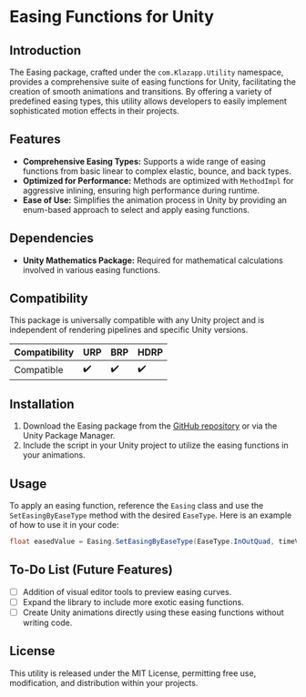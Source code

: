 # Easing Functions for Unity

## Introduction

The Easing package, crafted under the `com.Klazapp.Utility` namespace, provides a comprehensive suite of easing functions for Unity, facilitating the creation of smooth animations and transitions. By offering a variety of predefined easing types, this utility allows developers to easily implement sophisticated motion effects in their projects.

## Features

- **Comprehensive Easing Types:** Supports a wide range of easing functions from basic linear to complex elastic, bounce, and back types.
- **Optimized for Performance:** Methods are optimized with `MethodImpl` for aggressive inlining, ensuring high performance during runtime.
- **Ease of Use:** Simplifies the animation process in Unity by providing an enum-based approach to select and apply easing functions.

## Dependencies

- **Unity Mathematics Package:** Required for mathematical calculations involved in various easing functions.

## Compatibility

This package is universally compatible with any Unity project and is independent of rendering pipelines and specific Unity versions.

| Compatibility | URP | BRP | HDRP |
|---------------|-----|-----|------|
| Compatible    | ✔️   | ✔️   | ✔️    |

## Installation

1. Download the Easing package from the [GitHub repository](https://github.com/klazapp/Unity-Easing-Public.git) or via the Unity Package Manager.
2. Include the script in your Unity project to utilize the easing functions in your animations.

## Usage

To apply an easing function, reference the `Easing` class and use the `SetEasingByEaseType` method with the desired `EaseType`. Here is an example of how to use it in your code:

```csharp
float easedValue = Easing.SetEasingByEaseType(EaseType.InOutQuad, timeValue);
```

## To-Do List (Future Features)

- [ ] Addition of visual editor tools to preview easing curves.
- [ ] Expand the library to include more exotic easing functions.
- [ ] Create Unity animations directly using these easing functions without writing code.

## License

This utility is released under the MIT License, permitting free use, modification, and distribution within your projects.
